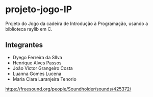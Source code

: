 # projeto-jogo-IP
Projeto do Jogo da cadeira de Introdução à Programação, usando a biblioteca raylib em C.

## Integrantes
- Dyego Ferreira da SIlva
- Henrique Alves Passos
- João Victor Grangeiro Costa
- Luanna Gomes Lucena
- Maria Clara Laranjeira Tenorio


https://freesound.org/people/Soundholder/sounds/425372/
